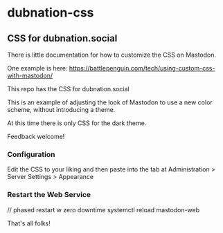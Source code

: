 # dubnation-css

## CSS for dubnation.social

There is little documentation for how to customize the CSS on Mastodon.

One example is here:
https://battlepenguin.com/tech/using-custom-css-with-mastodon/

This repo has the CSS for dubnation.social

This is an example of adjusting the look of Mastodon to use a new color scheme, without introducing a theme.

At this time there is only CSS for the dark theme.

Feedback welcome!

### Configuration

Edit the CSS to your liking and then paste into the tab at 
Administration > Server Settings > Appearance

### Restart the Web Service

// phased restart w zero downtime
systemctl reload mastodon-web		

That's all folks! 
